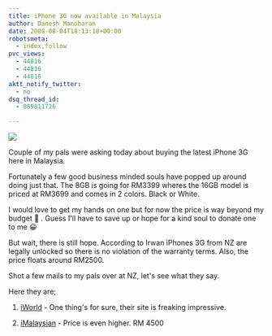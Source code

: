```yaml
---
title: iPhone 3G now available in Malaysia
author: Danesh Manoharan
date: 2008-08-04T18:13:18+00:00
robotsmeta:
  - index,follow
pvc_views:
  - 44816
  - 44816
  - 44816
aktt_notify_twitter:
  - no
dsq_thread_id:
  - 889811726

---
```

![](/wp-content/uploads/2008/08/r-500x159.jpg)

Couple of my pals were asking today about buying the latest iPhone 3G here in Malaysia.

Fortunately a few good business minded souls have popped up around doing just that. The 8GB is going for RM3399 wheres the 16GB model is priced at RM3699 and comes in 2 colors. Black or White.

I would love to get my hands on one but for now the price is way beyond my budget 🙁 . Guess I'll have to save up or hope for a kind soul to donate one to me 😀

But wait, there is still hope. According to Irwan iPhones 3G from NZ are legally unlocked so there is no violation of the warranty terms. Also, the price floats around RM2500.

Shot a few mails to my pals over at NZ, let's see what they say.

Here they are;

1. [iWorld][1] - One thing's for sure, their site is freaking impressive.

2. [iMalaysian][2] - Price is even higher. RM 4500

 [1]: http://www.iworld.com.my/blog/?page_id=197
 [2]: http://imalaysian.com/2008/06/11/3g-iphone-in-malaysia-starting-july-2008/